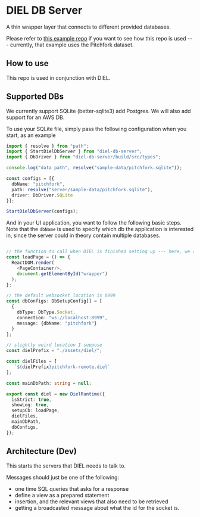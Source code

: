 # DIEL DB Server

A thin wrapper layer that connects to different provided databases.

Please refer to [this example repo](https://github.com/yifanwu/diel-db-server-examples) if you want to see how this repo is used --- currently, that example uses the Pitchfork dataset.

## How to use

This repo is used in conjunction with DIEL. 

## Supported DBs

We currently support SQLite (better-sqlite3) add Postgres. We will also add support for an AWS DB.

To use your SQLite file, simply pass the following configuration when you start, as an example

```TypeScript
import { resolve } from "path";
import { StartDielDbServer } from "diel-db-server";
import { DbDriver } from "diel-db-server/build/src/types";

console.log("data path", resolve("sample-data/pitchfork.sqlite"));

const configs = [{
  dbName: "pitchfork",
  path: resolve("server/sample-data/pitchfork.sqlite"),
  driver: DbDriver.SQLite
}];

StartDielDbServer(configs);
```

And in your UI application, you want to follow the following basic steps. Note that the `dbName` is used to specify which db the application is interested in, since the server could in theory contain multiple databases.

```TypeScript

// the function to call when DIEL is finished setting up --- here, we are using Reat
const loadPage = () => {
  ReactDOM.render(
    <PageContainer/>,
    document.getElementById("wrapper")
  );
};

// the default websocket location is 8999
const dbConfigs: DbSetupConfig[] = [
  {
    dbType: DbType.Socket,
    connection: "ws://localhost:8999",
    message: {dbName: "pitchfork"}
  }
];

// slightly weird location I suppose
const dielPrefix = "./assets/diel/";

const dielFiles = [
   `${dielPrefix}pitchfork-remote.diel`
];

const mainDbPath: string = null;

export const diel = new DielRuntime({
  isStrict: true,
  showLog: true,
  setupCb: loadPage,
  dielFiles,
  mainDbPath,
  dbConfigs,
});

```

## Architecture (Dev)

This starts the servers that DIEL needs to talk to.

Messages should just be one of the following:

- one time SQL queries that asks for a response
- define a view as a prepared statement
- insertion, and the relevant views that also need to be retrieved
- getting a broadcasted message about what the id for the socket is.
